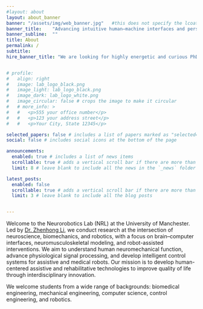 ```yaml
---
#layout: about
layout: about_banner
banner: "/assets/img/web_banner.jpg"   #this does not specify the lcoation of top banner, the lcoation need to be set in _custom this just can not be empty.
banner_title:    "Advancing intuitive human–machine interfaces and personalized robotic interventions through interdisciplinary innovation"
banner_subline:  ""
title: About
permalink: /
subtitle:
hire_banner_title: "We are looking for highly energetic and curious PhD students. If you are interested in joining us, please contact zhenhong.li@manchester.ac.uk"


# profile:
#   align: right
#   image: lab_logo_black.png
#   image_light: lab_logo_black.png
#   image_dark: lab_logo_white.png
#   image_circular: false # crops the image to make it circular
#   # more_info: >
#   #   <p>555 your office number</p>
#   #   <p>123 your address street</p>
#   #   <p>Your City, State 12345</p>

selected_papers: false # includes a list of papers marked as "selected={true}"
social: false # includes social icons at the bottom of the page

announcements:
  enabled: true # includes a list of news items
  scrollable: true # adds a vertical scroll bar if there are more than 3 news items
  limit: 8 # leave blank to include all the news in the `_news` folder

latest_posts:
  enabled: false
  scrollable: true # adds a vertical scroll bar if there are more than 3 new posts items
  limit: 3 # leave blank to include all the blog posts


---
```



Welcome to the Neurorobotics Lab (NRL) at the University of Manchester. Led by [Dr. Zhenhong Li](https://alvishub.github.io/), we conduct research at the intersection of neuroscience, biomechanics, and robotics, with a focus on brain–computer interfaces, neuromusculoskeletal modeling, and robot-assisted interventions.  We aim to understand human neuromechanical function, advance physiological signal processing, and develop intelligent control systems for assistive and medical robots.  Our mission is to develop human-centered assistive and rehabilitative technologies to improve quality of life through interdisciplinary innovation.

We welcome students from a wide range of backgrounds: biomedical engineering, mechanical engineering, computer science, control engineering, and robotics.




<!-- Swiper CSS load external function-->   
<link rel="stylesheet" href="/assets/css/swiper-bundle.min.css"/>


<script src="/assets/js/swiper-bundle.min.js"></script>
<script>
  var swiper = new Swiper('.mySwiper', {
    effect: 'fade',
    fadeEffect: {
      crossFade: true
    },
    speed: 1000,  // 动画切换时长，单位毫秒
    loop: true,
    autoplay: {
      delay: 4000,
      disableOnInteraction: false
    },
    pagination: {
      el: '.swiper-pagination',
      clickable: true
    },
    navigation: {
      nextEl: '.swiper-button-next',
      prevEl: '.swiper-button-prev'
    },
    cubeEffect: {
    shadow: false,           // 显示阴影
    slideShadows: true,     // 幻灯片阴影
    shadowOffset: 60,
    shadowScale: 0.94
  },
  coverflowEffect: {
  rotate: 50,
  stretch: 0,
  depth: 100,
  modifier: 1,
  slideShadows: false
}
  });
</script>